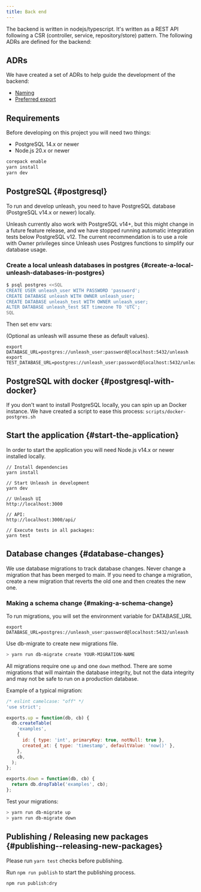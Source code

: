 ```yaml
---
title: Back end
---
```


The backend is written in nodejs/typescript. It's written as a REST API following a CSR (controller, service, repository/store) pattern. The following ADRs are defined for the backend:

## ADRs

We have created a set of ADRs to help guide the development of the backend:

* [Naming](../ADRs/back-end/naming.md)
* [Preferred export](../ADRs/back-end/preferred-export.md)

## Requirements

Before developing on this project you will need two things:

- PostgreSQL 14.x or newer
- Node.js 20.x or newer

```sh
corepack enable
yarn install
yarn dev
```

## PostgreSQL {#postgresql}

To run and develop unleash, you need to have PostgreSQL database (PostgreSQL v14.x or newer) locally.

Unleash currently also work with PostgreSQL v14+, but this might change in a future feature release, and we have stopped running automatic integration tests below PostgreSQL v12. The current recommendation is to use a role with Owner privileges since Unleash uses Postgres functions to simplify our database usage.

### Create a local unleash databases in postgres {#create-a-local-unleash-databases-in-postgres}

```bash
$ psql postgres <<SQL
CREATE USER unleash_user WITH PASSWORD 'password';
CREATE DATABASE unleash WITH OWNER unleash_user;
CREATE DATABASE unleash_test WITH OWNER unleash_user;
ALTER DATABASE unleash_test SET timezone TO 'UTC';
SQL
```

Then set env vars:

(Optional as unleash will assume these as default values).

```
export DATABASE_URL=postgres://unleash_user:password@localhost:5432/unleash
export TEST_DATABASE_URL=postgres://unleash_user:password@localhost:5432/unleash_test
```

## PostgreSQL with docker {#postgresql-with-docker}

If you don't want to install PostgreSQL locally, you can spin up an Docker instance. We have created a script to ease this process: `scripts/docker-postgres.sh`

## Start the application {#start-the-application}

In order to start the application you will need Node.js v14.x or newer installed locally.

```
// Install dependencies
yarn install

// Start Unleash in development
yarn dev

// Unleash UI
http://localhost:3000

// API:
http://localhost:3000/api/

// Execute tests in all packages:
yarn test
```

## Database changes {#database-changes}

We use database migrations to track database changes. Never change a migration that has been merged to main. If you need to change a migration, create a new migration that reverts the old one and then creates the new one.

### Making a schema change {#making-a-schema-change}

To run migrations, you will set the environment variable for DATABASE_URL

`export DATABASE_URL=postgres://unleash_user:password@localhost:5432/unleash`

Use db-migrate to create new migrations file.

```bash
> yarn run db-migrate create YOUR-MIGRATION-NAME
```

All migrations require one `up` and one `down` method. There are some migrations that will maintain the database integrity, but not the data integrity and may not be safe to run on a production database.

Example of a typical migration:

```js
/* eslint camelcase: "off" */
'use strict';

exports.up = function(db, cb) {
  db.createTable(
    'examples',
    {
      id: { type: 'int', primaryKey: true, notNull: true },
      created_at: { type: 'timestamp', defaultValue: 'now()' },
    },
    cb,
  );
};

exports.down = function(db, cb) {
  return db.dropTable('examples', cb);
};
```

Test your migrations:

```bash
> yarn run db-migrate up
> yarn run db-migrate down
```

## Publishing / Releasing new packages {#publishing--releasing-new-packages}

Please run `yarn test` checks before publishing.

Run `npm run publish` to start the publishing process.

`npm run publish:dry`

